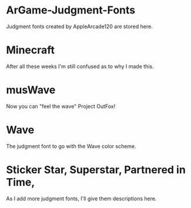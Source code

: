 # ArGame-Judgment-Fonts
Judgment fonts created by AppleArcade120 are stored here.

# Minecraft
After all these weeks I'm still confused as to why I made this.

# musWave
Now you can "feel the wave" Project OutFox!

# Wave
The judgment font to go with the Wave color scheme.

# Sticker Star, Superstar, Partnered in Time,

As I add more judgment fonts, I'll give them descriptions here.
